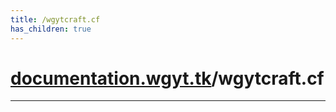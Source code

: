 ```yaml
---
title: /wgytcraft.cf
has_children: true
---
```

# [documentation.wgyt.tk](https://documentation.wgyt.tk)/wgytcraft.cf
_________________
